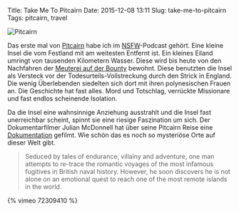 Title: Take Me To Pitcairn
Date: 2015-12-08 13:11
Slug: take-me-to-pitcairn
Tags: pitcairn, travel

![Pitcairn]({filename}/images/pitcairn.png)

Das erste mal von [Pitcairn](https://de.wikipedia.org/wiki/Pitcairn) habe ich im [NSFW](http://not-safe-for-work.de/nsfw049-flauschsandstrahler/)-Podcast gehört. Eine kleine Insel die vom Festland mit am weitesten Entfernt ist. Ein kleines Eiland umringt von tausenden Kilometern Wasser. Diese wird bis heute von den Nachfahren der [Meuterei auf der Bounty](https://de.wikipedia.org/wiki/Bounty) bewohnt. Diese benutzten die Insel als Versteck vor der Todesurteils-Vollstreckung durch den Strick in England. Die wenig Überlebenden siedelten sich dort mit ihren polynesischen Frauen an. Die Geschichte hat fast alles. Mord und Totschlag, verrückte Missionare und fast endlos scheinende Isolation.

Da die Insel eine wahnsinnige Anziehung ausstrahlt und die Insel fast unerreichbar scheint, spinnt sie eine riesige Faszination um sich. Der Dokumentarfilmer Julian McDonnell hat über seine Pitcairn Reise eine [Dokumentation](http://www.takemetopitcairn.com/) gefilmt. Wie schön das es noch so mysteriöse Orte auf dieser Welt gibt.

> Seduced by tales of endurance, villainy and adventure, one man attempts to re-trace the romantic voyages of the most infamous fugitives in British naval history. However, he soon discovers he is not alone on an emotional quest to reach one of the most remote islands in the world.

{% vimeo 72309410 %}
